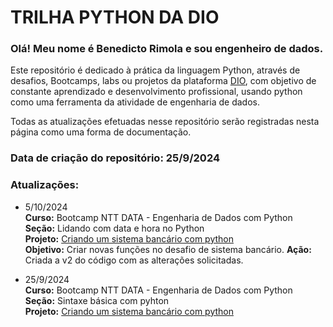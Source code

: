 # TRILHA PYTHON DA DIO
### Olá!  Meu nome é Benedicto Rimola e sou engenheiro de dados.

Este repositório é dedicado à prática da linguagem Python, através de desafios, Bootcamps, labs ou projetos da plataforma [DIO](https://web.dio.me/), com objetivo de constante aprendizado e desenvolvimento profissional, usando python como uma ferramenta da atividade de engenharia de dados.

Todas as atualizações efetuadas nesse repositório serão registradas nesta página como uma forma de documentação.

### Data de criação do repositório: 25/9/2024<br>
### Atualizações:

- 5/10/2024 <br>
**Curso:** Bootcamp NTT DATA - Engenharia de Dados com Python<br>
**Seção:** Lidando com data e hora no Python<br>
**Projeto:** [Criando um sistema bancário com python](https://github.com/benedictorimola/trilha-python-dio/tree/main/projetos/criacao_sistema_bancario)<br>
**Objetivo:** Criar novas funções no desafio de sistema bancário.
**Ação:** Criada a v2 do código com as alterações solicitadas.

- 25/9/2024 <br>
**Curso:** Bootcamp NTT DATA - Engenharia de Dados com Python<br>
**Seção:** Sintaxe básica com pyhton<br>
**Projeto:** [Criando um sistema bancário com python](https://github.com/benedictorimola/trilha-python-dio/tree/main/projetos/criacao_sistema_bancario)<br>
